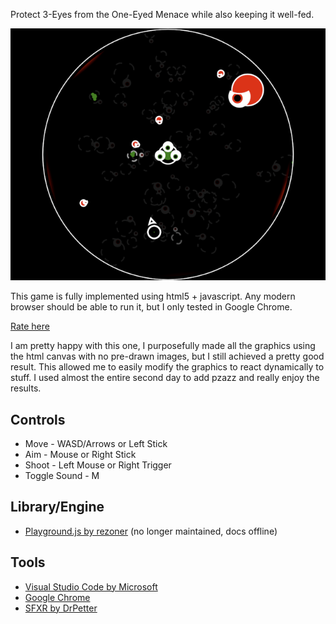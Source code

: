 Protect 3-Eyes from the One-Eyed Menace while also keeping it well-fed.

[![main screenshot](./screenshots/Main.png)](https://rialgar.github.io/LD46/index.html)

This game is fully implemented using html5 + javascript. Any modern browser should be able to run it, but I only tested in Google Chrome.

[Rate here](https://ldjam.com/events/ludum-dare/46/3-eyes)

I am pretty happy with this one, I purposefully made all the graphics using the html canvas with no pre-drawn images, but I still achieved a pretty good result. This allowed me to easily modify the graphics to react dynamically to stuff. I used almost the entire second day to add pzazz and really enjoy the results.

## Controls
- Move - WASD/Arrows or Left Stick
- Aim - Mouse or Right Stick
- Shoot - Left Mouse or Right Trigger
- Toggle Sound - M

## Library/Engine
- [Playground.js by rezoner](https://github.com/rezoner/playground) (no longer maintained, docs offline)

## Tools
- [Visual Studio Code by Microsoft](https://code.visualstudio.com/)
- [Google Chrome](https://www.google.com/intl/de_de/chrome/)
- [SFXR by DrPetter](http://www.drpetter.se/project_sfxr.html)